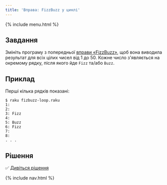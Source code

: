 ```yaml
---
title: 'Вправа: FizzBuzz у циклі'
---
```


{% include menu.html %}

## Завдання

Змініть програму з попередньої [вправи «FizzBuzz»](/uk/essentials/conditional-checks/exercises/fizz-buzz), щоб вона виводила результат для всіх цілих чисел від 1 до 50. Кожне число з'являється на окремому рядку, після якого йде `Fizz` та/або `Buzz`.

## Приклад

Перші кілька рядків показані:

```console
$ raku fizbuzz-loop.raku
1: 
2: 
3: Fizz
4: 
5: Buzz
6: Fizz
7: 
8: 
. . .
```

## Рішення

✅ [Дивіться рішення](solution)

{% include nav.html %}